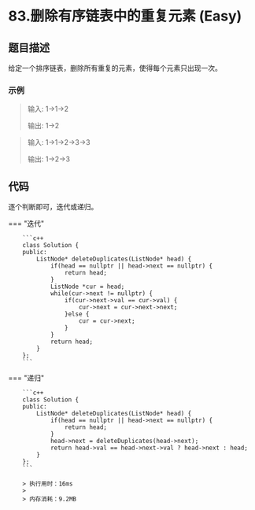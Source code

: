 # 83.删除有序链表中的重复元素 (Easy)

## 题目描述

给定一个排序链表，删除所有重复的元素，使得每个元素只出现一次。

### 示例

> 输入: 1->1->2
> 
> 输出: 1->2

> 输入: 1->1->2->3->3
> 
> 输出: 1->2->3

## 代码

逐个判断即可，迭代或递归。

=== "迭代"

		```c++
		class Solution {
		public:
		    ListNode* deleteDuplicates(ListNode* head) {
		        if(head == nullptr || head->next == nullptr) {
		            return head;
		        }
		        ListNode *cur = head;
		        while(cur->next != nullptr) {
		            if(cur->next->val == cur->val) {
		                cur->next = cur->next->next;
		            }else {
		                cur = cur->next;
		            }
		        }
		        return head;
		    }
		};
		```
		
=== "递归"

		```c++
		class Solution {
		public:
		    ListNode* deleteDuplicates(ListNode* head) {
		        if(head == nullptr || head->next == nullptr) {
		            return head;
		        }
		        head->next = deleteDuplicates(head->next);
		        return head->val == head->next->val ? head->next : head;
		    }
		};
		```
		
		> 执行用时：16ms
		>
		> 内存消耗：9.2MB